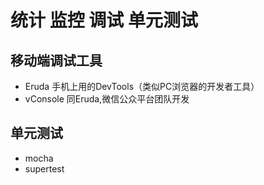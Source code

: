 # 统计 监控 调试 单元测试

## 移动端调试工具

- Eruda 手机上用的DevTools（类似PC浏览器的开发者工具）
- vConsole 同Eruda,微信公众平台团队开发

## 单元测试

- mocha
- supertest
